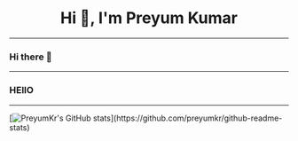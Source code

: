 <h1 align="center">Hi 👋, I'm Preyum Kumar</h1>

---

### Hi there 👋

<!--
**PreyumKr/PreyumKr** is a ✨ _special_ ✨ repository because its `README.md` (this file) appears on your GitHub profile.

Here are some ideas to get you started:

- 🔭 I’m currently working on ...
- 🌱 I’m currently learning ...
- 👯 I’m looking to collaborate on ...
- 🤔 I’m looking for help with ...
- 💬 Ask me about ...
- 📫 How to reach me: ...
- 😄 Pronouns: ...
- ⚡ Fun fact: ...
-->
---
### HEllO

---
[![PreyumKr's GitHub stats]("https://github-readme-stats.vercel.app/api?username=PreyumKr&count_private=true&show_icons=true&theme=dark")](https://github.com/preyumkr/github-readme-stats)